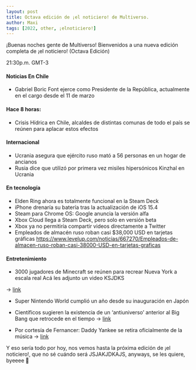 ```yaml
---
layout: post
title: Octava edición de ¡el noticiero! de Multiverso.
author: Maxi
tags: [2022, other, ¡elnoticiero!]
---
```


¡Buenas noches gente de Multiverso! Bienvenidos a una nueva edición completa de ¡el noticiero! (Octava Edición)

21:30p.m. GMT-3

#### Noticias En Chile
- Gabriel Boric Font ejerce como Presidente de la República, actualmente en el cargo desde el 11 de marzo

 
#### Hace 8 horas:
- Crisis Hídrica en Chile, alcaldes de distintas comunas de todo el país se reúnen para aplacar estos efectos

  

#### Internacional
- Ucrania asegura que ejército ruso mató a 56 personas en un hogar de ancianos
- Rusia dice que utilizó por primera vez misiles hipersónicos Kinzhal en Ucrania

  
#### En tecnología

- Elden Ring ahora es totalmente funcional en la Steam Deck
- iPhone drenaría su batería tras la actualización de iOS 15.4
- Steam para Chrome OS: Google anuncia la versión alfa
- Xbox Cloud llega a Steam Deck, pero solo en versión beta
- Xbox ya no permitiría compartir videos directamente a Twitter
- Empleados de almacén ruso roban casi $38,000 USD en tarjetas gráficas https://www.levelup.com/noticias/667270/Empleados-de-almacen-ruso-roban-casi-38000-USD-en-tarjetas-graficas

  
#### Entretenimiento

- 3000 jugadores de Minecraft se reúnen para recrear Nueva York a escala real
Acá les adjunto un video KSJDKS

-> [link](https://www.youtube.com/watch?v=pjkNKJHwVnM&ab_channel=MineFact)


- Super Nintendo World cumplió un año desde su inauguración en Japón

- Científicos sugieren la existencia de un ‘antiuniverso’ anterior al Big Bang que retrocede en el tiempo
-> [link](https://www.pressenza.com/es/2022/03/cientificos-sugieren-la-existencia-de-un-antiuniverso-anterior-al-big-bang-que-retrocede-en-el-tiempo/)

- Por cortesía de Fernancer: Daddy Yankee se retira oficialmente de la música -> [link](https://twitter.com/Univ_espect/status/1505676597336104968)


Y eso sería todo por hoy, nos vemos hasta la próxima edición de ¡el noticiero!, que no sé cuándo será JSJAKJDKAJS, anyways, se les quiere, byeeee 💖
